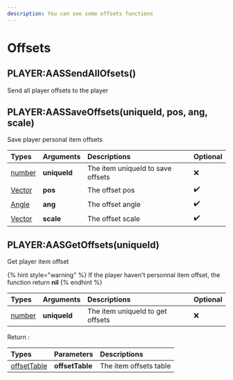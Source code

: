 ```yaml
---
description: You can see some offsets functions
---
```


# Offsets

## PLAYER:AASSendAllOfsets()

Send all player offsets to the player

## PLAYER:AASSaveOffsets(uniqueId, pos, ang, scale)

Save player personal item offsets

| Types | Arguments | Descriptions | Optional |
| :--- | :--- | :--- | :--- |
| [number](https://www.lua.org/pil/2.3.html) | **uniqueId** | The item uniqueId to save offsets | ❌ |
| [Vector](https://wiki.facepunch.com/gmod/Vector) | **pos** | The offset pos | ✔️ |
| [Angle](https://wiki.facepunch.com/gmod/Angle) | **ang** | The offset angle | ✔️ |
| [Vector](https://wiki.facepunch.com/gmod/Vector) | **scale** | The offset scale | ✔️ |

## PLAYER:AASGetOffsets(uniqueId)

Get player item offset

{% hint style="warning" %}
If the player haven't personnal item offset, the function return **nil**
{% endhint %}

| Types | Arguments | Descriptions | Optional |
| :--- | :--- | :--- | :--- |
| [number](https://www.lua.org/pil/2.3.html) | **uniqueId** | The item uniqueId to get offsets | ❌ |

Return :

| Types | Parameters | Descriptions |
| :--- | :--- | :--- |
| [offsetTable](../structs/offset-table.md) | **offsetTable** | The item offsets table |

